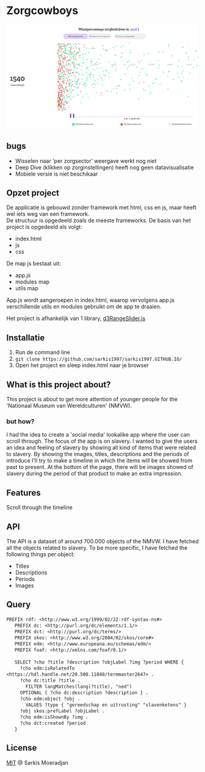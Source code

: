 # Zorgcowboys

<img src="https://github.com/sarkis1997/sarkis1997.GITHUB.IO/blob/master/media/scrhome.png">

## bugs
* Wisselen naar 'per zorgsector' weergave werkt nog niet
* Deep Dive (klikken op zorginstellingen) heeft nog geen datavisualisatie
* Mobiele versie is niet beschikaar

## Opzet project
De applicatie is gebouwd zonder framework met html, css en js, maar heeft wel iets weg van een framework.<br>
De structuur is opgedeeld zoals de meeste frameworks. De basis van het project is opgedeeld als volgt: 

* index.html
* js
* css

De map js bestaat uit:
* app.js
* modules map
* utils map

App.js wordt aangeroepen in index.html, waarop vervolgens app.js verschillende utils en modules gebruikt om de app te draaien.

Het project is afhankelijk van 1 library, <a href="https://github.com/RasmusFonseca/d3RangeSlider/blob/master/d3RangeSlider.js">d3RangeSlider.js</a>


## Installatie
1. Run de command line
2. `git clone https://github.com/sarkis1997/sarkis1997.GITHUB.IO/`
3. Open het project en sleep index.html naar je browser


## What is this project about?
This project is about to get more attention of younger people for the 'Nationaal Museum van Wereldculturen' (NMVW).

### but how?
I had the idea to create a 'social media' lookalike app where the user can scroll through.
The focus of the app is on slavery.
I wanted to give the users an idea and feeling of slavery by showing all kind of items that were related to slavery.
By showing the images, titles, descriptions and the periods of introduce I'll try to make a timeline in which the items will be showed from past to present. 
At the bottom of the page, there will be images showed of slavery during the period of that product to make an extra impression.

## Features
Scroll through the timeline

## API
The API is a dataset of around 700.000 objects of the NMVW. 
I have fetched all the objects related to slavery.
To be more specific, I have fetched the following things per object:
* Titles
* Descriptions
* Periods
* Images

## Query
```
PREFIX rdf: <http://www.w3.org/1999/02/22-rdf-syntax-ns#>
   PREFIX dc: <http://purl.org/dc/elements/1.1/>
   PREFIX dct: <http://purl.org/dc/terms/>
   PREFIX skos: <http://www.w3.org/2004/02/skos/core#>
   PREFIX edm: <http://www.europeana.eu/schemas/edm/>
   PREFIX foaf: <http://xmlns.com/foaf/0.1/>

   SELECT ?cho ?title ?description ?objLabel ?img ?period WHERE {
     ?cho edm:isRelatedTo <https://hdl.handle.net/20.500.11840/termmaster2647> .
     ?cho dc:title ?title .
       FILTER langMatches(lang(?title), "ned")
     OPTIONAL { ?cho dc:description ?description } .
     ?cho edm:object ?obj .
       VALUES ?type { "gereedschap en uitrusting" "slavenketens" }
     ?obj skos:prefLabel ?objLabel .
     ?cho edm:isShownBy ?img .
     ?cho dct:created ?period
   }
```

## License
<a href="https://github.com/sarkis1997/frontend-applications/blob/master/LICENSE">MIT</a> @ Sarkis Moeradjan
